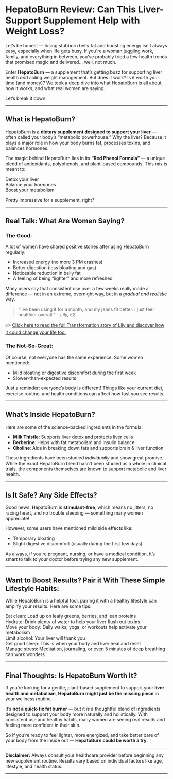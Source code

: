 # HepatoBurn Review: Can This Liver-Support Supplement Help with Weight Loss?

Let’s be honest — losing stubborn belly fat and boosting energy isn’t always easy, especially when life gets busy. If you're a woman juggling work, family, and everything in between, you’ve probably tried a few health trends that promised magic and delivered... well, not much.

Enter **HepatoBurn** — a supplement that’s getting buzz for supporting liver health *and* aiding weight management. But does it work? Is it worth your time (and money)? We took a deep dive into what HepatoBurn is all about, how it works, and what real women are saying.

Let’s break it down

---

## What is HepatoBurn?

HepatoBurn is a **dietary supplement designed to support your liver** — often called your body’s “metabolic powerhouse.” Why the liver? Because it plays a major role in how your body burns fat, processes toxins, and balances hormones.

The magic behind HepatoBurn lies in its **“Red Phenol Formula”** — a unique blend of antioxidants, polyphenols, and plant-based compounds. This mix is meant to:

Detox your liver  
Balance your hormones  
Boost your metabolism  

Pretty impressive for a supplement, right?

---

## Real Talk: What Are Women Saying?

### The Good:

A lot of women have shared positive stories after using HepatoBurn regularly:

- Increased energy (no more 3 PM crashes)  
- Better digestion (less bloating and gas)  
- Noticeable reduction in belly fat  
- A feeling of being “lighter” and more refreshed  

Many users say that consistent use over a few weeks really made a difference — not in an extreme, overnight way, but in a *gradual and realistic* way.

> “I’ve been using it for a month, and my jeans fit better. I just feel healthier overall!” – *Lily, 52*


👉 [Click here to read the full Transformation story of Lily and discover how it could change your life too.](https://hepato-burn.carrd.co/)


### The Not-So-Great:

Of course, not everyone has the same experience. Some women mentioned:

- Mild bloating or digestive discomfort during the first week  
- Slower-than-expected results  

Just a reminder: everyone’s body is different! Things like your current diet, exercise routine, and health conditions can affect how fast you see results.

---

## What’s Inside HepatoBurn?

Here are some of the science-backed ingredients in the formula:

- **Milk Thistle**: Supports liver detox and protects liver cells  
- **Berberine**: Helps with fat metabolism and insulin balance  
- **Choline**: Aids in breaking down fats and supports brain & liver function  

These ingredients have been studied *individually* and show great promise. While the exact HepatoBurn blend hasn’t been studied as a whole in clinical trials, the components themselves are known to support metabolic and liver health.

---

## Is It Safe? Any Side Effects?

Good news: HepatoBurn is **stimulant-free**, which means no jitters, no racing heart, and no trouble sleeping — something many women appreciate!

However, some users have mentioned mild side effects like:

- Temporary bloating  
- Slight digestive discomfort (usually during the first few days)

As always, if you’re pregnant, nursing, or have a medical condition, it’s smart to talk to your doctor before trying any new supplement.

---

## Want to Boost Results? Pair it With These Simple Lifestyle Habits:

While HepatoBurn is a helpful tool, pairing it with a healthy lifestyle can amplify your results. Here are some tips:

Eat clean: Load up on leafy greens, berries, and lean proteins  
Hydrate: Drink plenty of water to help your liver flush out toxins  
Move your body: Daily walks, yoga, or workouts help activate your metabolism  
Limit alcohol: Your liver will thank you  
Get good sleep: This is when your body and liver heal and reset  
Manage stress: Meditation, journaling, or even 5 minutes of deep breathing can work wonders  

---

## Final Thoughts: Is HepatoBurn Worth It?

If you’re looking for a gentle, plant-based supplement to support your **liver health and metabolism**, **HepatoBurn might just be the missing piece** in your wellness routine.

It’s **not a quick-fix fat burner** — but it *is* a thoughtful blend of ingredients designed to support your body more naturally and holistically. With consistent use and healthy habits, many women are seeing real results and feeling more confident in their skin.

So if you’re ready to feel lighter, more energized, and take better care of your body from the inside out — **HepatoBurn could be worth a try**.


---

**Disclaimer:** Always consult your healthcare provider before beginning any new supplement routine. Results vary based on individual factors like age, lifestyle, and health status.

---



